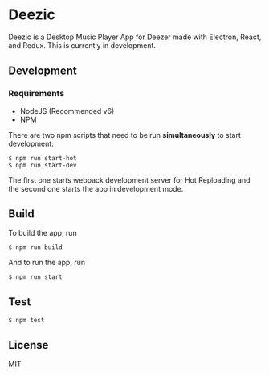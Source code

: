 # Deezic
Deezic is a Desktop Music Player App for Deezer made with Electron, React, and Redux.
This is currently in development.

## Development
### Requirements
* NodeJS (Recommended v6)
* NPM

There are two npm scripts that need to be run **simultaneously** to start development:
```
$ npm run start-hot
$ npm run start-dev
```
The first one starts webpack development server for Hot Reploading and the second one starts the app in development mode.

## Build
To build the app, run
```
$ npm run build
```
And to run the app, run
```
$ npm run start
```

## Test
```
$ npm test
```

## License
MIT
